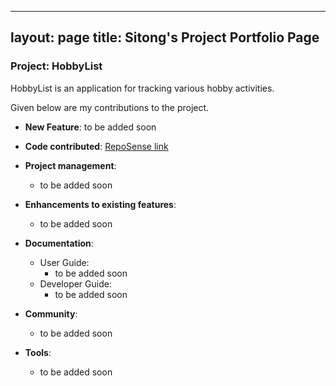 ---
layout: page
title: Sitong's Project Portfolio Page
 ---

### Project: HobbyList

HobbyList is an application for tracking various hobby activities.

Given below are my contributions to the project.

* **New Feature**: to be added soon

* **Code contributed**: [RepoSense link]()

* **Project management**:
    * to be added soon

* **Enhancements to existing features**:
    * to be added soon

* **Documentation**:
    * User Guide:
        * to be added soon
    * Developer Guide:
        * to be added soon

* **Community**:
    * to be added soon

* **Tools**:
    * to be added soon
